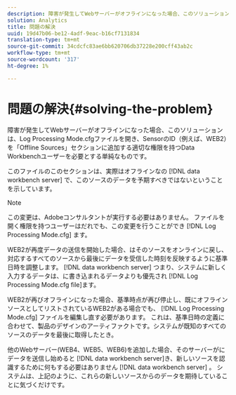 ```yaml
---
description: 障害が発生してWebサーバーがオフラインになった場合、このソリューションは、Log Processing Mode.cfgファイルを開き、SensorのID（例えば、WEB2）を「Offline Sources」セクションに追加する適切な権限を持つData Workbenchユーザーを必要とする単純なものです。
solution: Analytics
title: 問題の解決
uuid: 19d47b06-be12-4adf-9eac-b16cf7131834
translation-type: tm+mt
source-git-commit: 34cdcfc83ae6bb620706db37228e200cff43ab2c
workflow-type: tm+mt
source-wordcount: '317'
ht-degree: 1%

---
```



# 問題の解決{#solving-the-problem}

障害が発生してWebサーバーがオフラインになった場合、このソリューションは、Log Processing Mode.cfgファイルを開き、SensorのID（例えば、WEB2）を「Offline Sources」セクションに追加する適切な権限を持つData Workbenchユーザーを必要とする単純なものです。

このファイルのこのセクションは、実際はオフラインなの [!DNL data workbench server] で、このソースのデータを予期すべきではないということを示しています。

>[!NOTE]
>
>この変更は、Adobeコンサルタントが実行する必要はありません。 ファイルを開く権限を持つユーザーはだれでも、この変更を行うことができ [!DNL Log Processing Mode.cfg] ます。

WEB2が再度データの送信を開始した場合、はそのソースをオンラインに戻し、対応するすべてのソースから最後にデータを受信した時刻を反映するように基準日時を調整します。 [!DNL data workbench server] つまり、システムに新しく入力するデータは、に書き込まれるデータよりも優先され [!DNL Log Processing Mode.cfg file]ます。

WEB2が再びオフラインになった場合、基準時点が再び停止し、既にオフラインソースとしてリストされているWEB2がある場合でも、 [!DNL Log Processing Mode.cfg] ファイルを編集し直す必要があります。 これは、基準日時の定義に合わせて、製品のデザインのアーティファクトです。システムが既知のすべてのソースのデータを最後に取得したとき。

他のWebサーバー(WEB4、WEB5、WEB6)を追加した場合、そのサーバーがにデータを送信し始めると [!DNL data workbench server]き、新しいソースを認識するために何もする必要はありません [!DNL data workbench server] 。 システムは、上記のように、これらの新しいソースからのデータを期待していることに気づくだけです。
